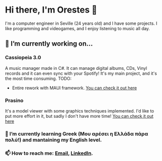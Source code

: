 # Hi there, I'm Orestes 👋
I'm a computer engineer in Seville (24 years old) and I have some projects. I like programming and videogames, and I enjoy listening to music all day.
## 🔭 I’m currently working on...
### Cassiopeia 3.0
A music manager made in C#. It can manage digital albums, CDs, Vinyl records and it can even sync with your Spotify! It's my main project, and it's the most time consuming. 
TODO:
 - Entire rework with MAUI framework.
[You can check it out here](https://github.com/orestescm76/cassiopeia)

### Prasino
It's a model viewer with some graphics techniques implemented. I'd like to put more effort in it, but sadly I don't have more time!
[You can check it out here](https://github.com/orestescm76/par2122)


### 🌱 I’m currently learning Greek (Μου αρέσει η Ελλάδα πάρα πολύ!) and mantaining my English level.
### 📫 How to reach me: [Email](mailto:orescolmon99@outlook.com), [LinkedIn](https://www.linkedin.com/in/orestes-colomina-monsalve-ba4783228/).

